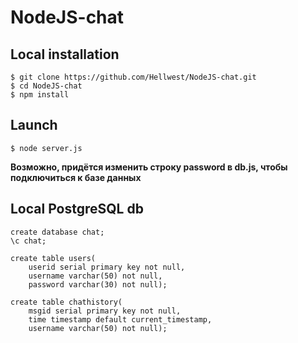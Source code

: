 # NodeJS-chat

## Local installation
```
$ git clone https://github.com/Hellwest/NodeJS-chat.git
$ cd NodeJS-chat
$ npm install
```

## Launch
```
$ node server.js
```

**Возможно, придётся изменить строку password в db.js, чтобы подключиться к базе данных**

## Local PostgreSQL db
```
create database chat;
\c chat;

create table users(
    userid serial primary key not null,
    username varchar(50) not null,
    password varchar(30) not null);

create table chathistory(
    msgid serial primary key not null,
    time timestamp default current_timestamp,
    username varchar(50) not null);    
```
